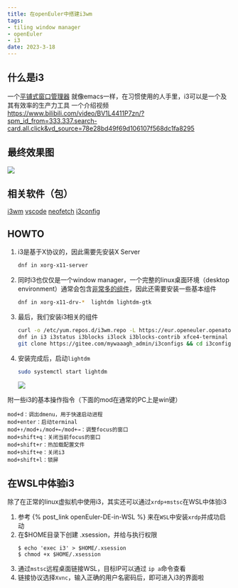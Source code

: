 ```yaml
---
title: 在openEuler中搭建i3wm
tags:
- tiling window manager
- openEuler
- i3
date: 2023-3-18
---
```


## 什么是i3
一个[平铺式窗口管理器](https://en.wikipedia.org/wiki/Tiling_window_manager)
就像emacs一样，在习惯使用的人手里，i3可以是一个及其有效率的生产力工具
一个介绍视频 https://www.bilibili.com/video/BV1L4411P7zn/?spm_id_from=333.337.search-card.all.click&vd_source=78e28bd49f69d106107f568dc1fa8295
## 最终效果图
![](layout.jpeg)

## 相关软件（包）
[i3wm](https://eur.openeuler.openatom.cn/coprs/mywaaagh_admin/i3wm/)
[vscode](https://code.visualstudio.com/docs/setup/linux)
[neofetch](https://github.com/dylanaraps/neofetch)
[i3config](https://gitee.com/mywaaagh_admin/i3configs)

## HOWTO
1. i3是基于X协议的，因此需要先安装X Server 
    ```bash
    dnf in xorg-x11-server
    ```

1. 同时i3也仅仅是一个window manager，一个完整的linux桌面环境（desktop environment）通常会包含[非常多的组件](https://wiki.archlinux.org/title/desktop_environment#Custom_environments)，因此还需要安装一些基本组件
    ```bash
    dnf in xorg-x11-drv-*  lightdm lightdm-gtk
    ```
1. 最后，我们安装i3相关的组件
    ```bash
    curl -o /etc/yum.repos.d/i3wm.repo -L https://eur.openeuler.openatom.cn/coprs/mywaaagh_admin/i3wm/repo/openeuler-22.03/mywaaagh_admin-i3wm-openeuler-22.03.repo
    dnf in i3 i3status i3blocks i3lock i3blocks-contrib xfce4-terminal xcompmgr acpi dmenu feh
    git clone https://gitee.com/mywaaagh_admin/i3configs && cd i3configs && sh install.sh
    ```
1. 安装完成后，启动`lightdm`
    ```bash
    sudo systemctl start lightdm
    ```
    ![](lightdm.png)

附一些i3的基本操作指令（下面的mod在通常的PC上是win键）
```
mod+d：调出dmenu，用于快速启动进程
mod+enter：启动terminal
mod+↑/mod+↓/mod+←/mod+→：调整focus的窗口
mod+shift+q：关闭当前focus的窗口
mod+shift+r：热加载配置文件
mod+shift+e：关闭i3
mod+shift+l：锁屏
```

## 在WSL中体验i3
除了在正常的linux虚拟机中使用i3，其实还可以通过`xrdp+mstsc`在WSL中体验i3
1. 参考 {% post_link openEuler-DE-in-WSL %} 来在`WSL`中安装`xrdp`并成功启动
1. 在$HOME目录下创建 .xsession，并给与执行权限
    ```
    $ echo 'exec i3' > $HOME/.xsession
    $ chmod +x $HOME/.xsession
    ```
1. 通过`mstsc`远程桌面链接WSL，目标IP可以通过 `ip a`命令查看
1. 链接协议选择`Xvnc`，输入正确的用户名密码后，即可进入i3的界面啦